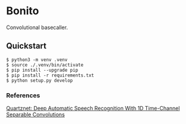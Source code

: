 # Bonito

Convolutional basecaller.

## Quickstart

```
$ python3 -m venv .venv 
$ source ./.venv/bin/activate
$ pip install --upgrade pip
$ pip install -r requirements.txt
$ python setup.py develop
```

### References

[Quartznet: Deep Automatic Speech Recognition With 1D Time-Channel Separable Convolutions](https://arxiv.org/pdf/1910.10261.pdf)
